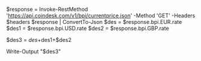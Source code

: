 $response = Invoke-RestMethod 'https://api.coindesk.com/v1/bpi/currentprice.json' -Method 'GET' -Headers $headers
$response | ConvertTo-Json
$des = $response.bpi.EUR.rate
$des1 = $response.bpi.USD.rate
$des2 = $response.bpi.GBP.rate

$des3 = $des+$des1+$des2

Write-Output "$des3"

